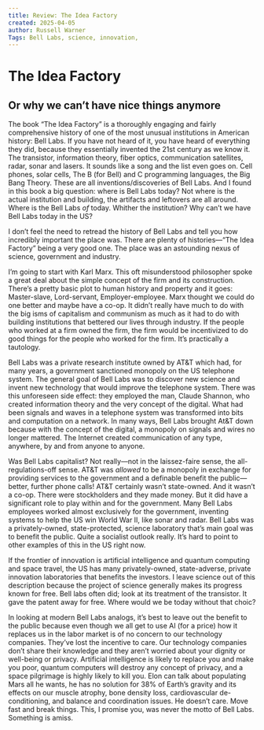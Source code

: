 ```yaml
---
title: Review: The Idea Factory
created: 2025-04-05
author: Russell Warner
Tags: Bell Labs, science, innovation, 
---
```


# The Idea Factory

## Or why we can’t have nice things anymore

The book “The Idea Factory” is a thoroughly engaging and fairly comprehensive history of one of the most unusual institutions in American history: Bell Labs. If you have not heard of it, you have heard of everything they did, because they essentially invented the 21st century as we know it. The transistor, information theory, fiber optics, communication satellites, radar, sonar and lasers. It sounds like a song and the list even goes on. Cell phones, solar cells, The B (for Bell) and C programming languages, the Big Bang Theory. These are all inventions/discoveries of Bell Labs. And I found in this book a big question: where is Bell Labs today? Not where is the actual institution and building, the artifacts and leftovers are all around. Where is the Bell Labs *of* today. Whither the institution? Why can’t we have Bell Labs today in the US?

<!--more-->

I don’t feel the need to retread the history of Bell Labs and tell you how incredibly important the place was. There are plenty of histories—“The Idea Factory” being a very good one. The place was an astounding nexus of science, government and industry.

I’m going to start with Karl Marx. This oft misunderstood philosopher spoke a great deal about the simple concept of the firm and its construction. There’s a pretty basic plot to human history and property and it goes: Master-slave, Lord-servant, Employer-employee. Marx thought we could do one better and maybe have a co-op. It didn’t really have much to do with the big isms of capitalism and communism as much as it had to do with building institutions that bettered our lives through industry. If the people who worked at a firm owned the firm, the firm would be incentivized to do good things for the people who worked for the firm. It’s practically a tautology.

Bell Labs was a private research institute owned by AT&T which had, for many years, a government sanctioned monopoly on the US telephone system. The general goal of Bell Labs was to discover new science and invent new technology that would improve the telephone system. There was this unforeseen side effect: they employed the man, Claude Shannon, who created information theory and the very concept of the digital. What had been signals and waves in a telephone system was transformed into bits and computation on a network. In many ways, Bell Labs brought At&T down because with the concept of the digital, a monopoly on signals and wires no longer mattered. The Internet created  communication of any type, anywhere, by and from anyone to anyone.

Was Bell Labs capitalist? Not really—not in the laissez-faire sense, the all-regulations-off sense. AT&T was *allowed* to be a monopoly in exchange for providing services to the government and a definable benefit the public—better, further phone calls! AT&T certainly wasn’t state-owned. And it wasn’t a co-op. There were stockholders and they made money. But it did have a significant role to play within and for the government. Many Bell Labs employees worked almost exclusively for the government, inventing systems to help the US win World War II, like sonar and radar. Bell Labs was a privately-owned, state-protected, science laboratory that’s main goal was to benefit the public. Quite a socialist outlook really. It’s hard to point to other examples of this in the US right now.

If the frontier of innovation is artificial intelligence and quantum computing and space travel, the US has many privately-owned, state-adverse, private innovation laboratories that benefits the investors. I leave science out of this description because the project of science generally makes its progress known for free. Bell labs often did; look at its treatment of the transistor. It gave the patent away for free. Where would we be today without that choic?

In looking at modern Bell Labs analogs, it’s best to leave out the benefit to the public because even though we all get to use AI (for a price) how it replaces us in the labor market is of no concern to our technology companies. They’ve lost the incentive to care. Our technology companies don’t share their knowledge and they aren’t worried about your dignity or well-being or privacy. Artificial intelligence is likely to replace you and make you poor, quantum computers will destroy any concept of privacy, and a space pilgrimage is highly likely to kill you. Elon can talk about populating Mars all he wants, he has no solution for 38% of Earth’s gravity and its effects on our muscle atrophy, bone density loss, cardiovascular de-conditioning, and balance and coordination issues. He doesn’t care. Move fast and break things. This, I promise you, was never the motto of Bell Labs. Something is amiss.

